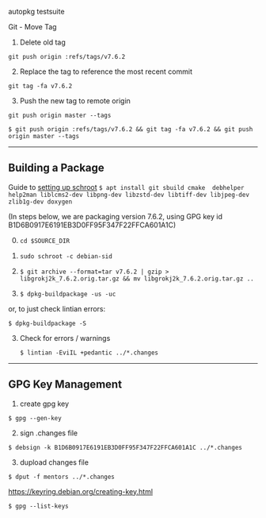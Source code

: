 autopkg testsuite


Git - Move Tag

1. Delete old tag

`git push origin :refs/tags/v7.6.2`

2. Replace the tag to reference the most recent commit

`git tag -fa v7.6.2`

3. Push the new tag to remote origin

`git push origin master --tags`

`$ git push origin :refs/tags/v7.6.2 && git tag -fa v7.6.2 && git push origin master --tags`

------------------
Building a Package
------------------

Guide to [setting up schroot](https://wiki.debian.org/Packaging/Pre-Requisites)
`$ apt install git sbuild cmake  debhelper help2man liblcms2-dev libpng-dev libzstd-dev libtiff-dev libjpeg-dev zlib1g-dev doxygen `


(In steps below, we are packaging version 7.6.2, using GPG key id
B1D6B0917E6191EB3D0FF95F347F22FFCA601A1C)

0. `cd $SOURCE_DIR`

1. `sudo schroot -c debian-sid`

2. `$ git archive --format=tar v7.6.2 | gzip > libgrokj2k_7.6.2.orig.tar.gz && mv libgrokj2k_7.6.2.orig.tar.gz ..`

3. `$ dpkg-buildpackage -us -uc`

or, to just check lintian errors:

   `$ dpkg-buildpackage -S`

3. Check for errors / warnings

   `$ lintian -EviIL +pedantic ../*.changes`
   
   
------------------
GPG Key Management
------------------

1. create gpg key

`$ gpg --gen-key`

2. sign .changes file

`$ debsign -k B1D6B0917E6191EB3D0FF95F347F22FFCA601A1C ../*.changes`

3. dupload changes file

`$ dput -f mentors ../*.changes`

https://keyring.debian.org/creating-key.html

`$ gpg --list-keys`
